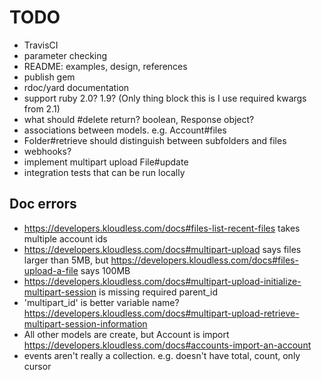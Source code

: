 # TODO

- TravisCI
- parameter checking
- README: examples, design, references
- publish gem
- rdoc/yard documentation
- support ruby 2.0? 1.9? (Only thing block this is I use required kwargs from 2.1)
- what should #delete return? boolean, Response object?
- associations between models. e.g. Account#files
- Folder#retrieve should distinguish between subfolders and files
- webhooks?
- implement multipart upload File#update
- integration tests that can be run locally

## Doc errors

- https://developers.kloudless.com/docs#files-list-recent-files takes multiple account ids
- https://developers.kloudless.com/docs#multipart-upload says files larger than 5MB, but https://developers.kloudless.com/docs#files-upload-a-file says 100MB
- https://developers.kloudless.com/docs#multipart-upload-initialize-multipart-session is missing required parent_id
- 'multipart_id' is better variable name? https://developers.kloudless.com/docs#multipart-upload-retrieve-multipart-session-information
- All other models are create, but Account is import https://developers.kloudless.com/docs#accounts-import-an-account
- events aren't really a collection. e.g. doesn't have total, count, only cursor
